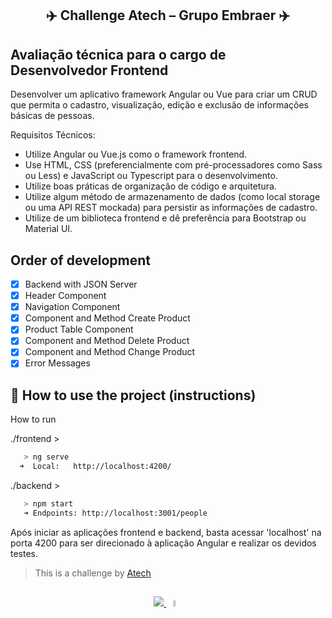 <div align="center">
  
  ## ✈️ Challenge Atech – Grupo Embraer ✈️
  
</div>

## Avaliação técnica para o cargo de Desenvolvedor Frontend
Desenvolver um aplicativo framework Angular ou Vue para criar um CRUD que permita o cadastro, visualização, edição e exclusão de informações básicas de pessoas. 

Requisitos Técnicos:
-	Utilize Angular ou Vue.js como o framework frontend.
-	Use HTML, CSS (preferencialmente com pré-processadores como Sass ou Less) e JavaScript ou Typescript para o desenvolvimento.
-	Utilize boas práticas de organização de código e arquitetura.
-	Utilize algum método de armazenamento de dados (como local storage ou uma API REST mockada) para persistir as informações de cadastro.
-	Utilize de um biblioteca frontend e dê preferência para Bootstrap ou Material UI.


## Order of development
- [x] Backend with JSON Server
- [x] Header Component
- [x] Navigation Component
- [x] Component and Method Create Product
- [x] Product Table Component
- [x] Component and Method Delete Product
- [x] Component and Method Change Product
- [x] Error Messages

## 🚦 How to use the project (instructions)

How to run

./frontend >
```bash 
   > ng serve
  ➜  Local:   http://localhost:4200/
```
./backend >
```bash 
   > npm start
   ➜ Endpoints: http://localhost:3001/people
```
Após iniciar as aplicações frontend e backend, basta acessar 'localhost' na porta 4200 para ser direcionado à aplicação Angular e realizar os devidos testes.

> This is a challenge by [Atech](https://atech.com.br/) 

##
<p align="center">
  <a href="https://skillicons.dev">
    <img src="https://skillicons.dev/icons?i=angular" />
    <img src="https://github.com/bruno-silverio/angular-produtosCRUD/assets/27282770/d81a1bc4-de67-4684-85e8-1774dbab7e8b"
    width="5%" height="5%" />
  </a>
</p>
